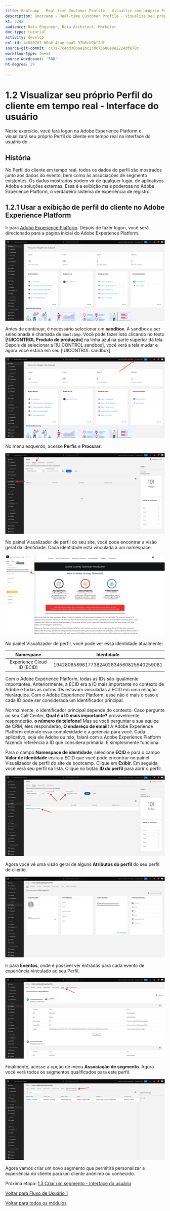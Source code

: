 ```yaml
---
title: Bootcamp - Real-time Customer Profile - Visualize seu próprio Perfil do cliente em tempo real - UI
description: Bootcamp - Real-time Customer Profile - Visualize seu próprio Perfil do cliente em tempo real - UI
kt: 5342
audience: Data Engineer, Data Architect, Marketer
doc-type: tutorial
activity: develop
exl-id: 4c810767-00ab-4cae-baa9-97b0cb9bf2df
source-git-commit: cc7a77c4dd380ae1bc23dc75608e8e2224dfe78c
workflow-type: tm+mt
source-wordcount: '508'
ht-degree: 2%

---
```


# 1.2 Visualizar seu próprio Perfil do cliente em tempo real - Interface do usuário

Neste exercício, você fará logon na Adobe Experience Platform e visualizará seu próprio Perfil do cliente em tempo real na interface do usuário do .

## História

No Perfil do cliente em tempo real, todos os dados do perfil são mostrados junto aos dados do evento, bem como às associações de segmento existentes. Os dados mostrados podem vir de qualquer lugar, de aplicativos Adobe e soluções externas. Essa é a exibição mais poderosa no Adobe Experience Platform, o verdadeiro sistema de experiência de registro.

## 1.2.1 Usar a exibição de perfil do cliente no Adobe Experience Platform

Ir para [Adobe Experience Platform](https://experience.adobe.com/platform). Depois de fazer logon, você será direcionado para a página inicial do Adobe Experience Platform.

![Assimilação de dados](./images/home.png)

Antes de continuar, é necessário selecionar um **sandbox**. A sandbox a ser selecionada é chamada de ``Bootcamp``. Você pode fazer isso clicando no texto **[!UICONTROL Produto de produção]** na linha azul na parte superior da tela. Depois de selecionar a [!UICONTROL sandbox], você verá a tela mudar e agora você estará em seu [!UICONTROL sandbox].

![Assimilação de dados](./images/sb1.png)

No menu esquerdo, acesse **Perfis** e **Procurar**.

![Perfil do cliente](./images/homemenu.png)

No painel Visualizador de perfil do seu site, você pode encontrar a visão geral da identidade. Cada identidade está vinculada a um namespace.

![Perfil do cliente](./images/identities.png)

No painel Visualizador de perfil, você pode ver essa identidade atualmente:

| Namespace | Identidade |
|:-------------:| :---------------:|
| Experience Cloud ID (ECID) | 19428085896177382402834560825640259081 |

Com o Adobe Experience Platform, todas as IDs são igualmente importantes. Anteriormente, a ECID era a ID mais importante no contexto de Adobe e todas as outras IDs estavam vinculadas à ECID em uma relação hierárquica. Com o Adobe Experience Platform, esse não é mais o caso e cada ID pode ser considerada um identificador principal.

Normalmente, o identificador principal depende do contexto. Caso pergunte ao seu Call Center, **Qual é a ID mais importante?** provavelmente responderão. **o número de telefone!** Mas se você perguntar a sua equipe de CRM, eles responderão, **O endereço de email!**  A Adobe Experience Platform entende essa complexidade e a gerencia para você. Cada aplicativo, seja ele Adobe ou não, falará com a Adobe Experience Platform fazendo referência à ID que considera primária. E simplesmente funciona.

Para o campo **Namespace de identidade**, selecione **ECID** e para o campo **Valor de identidade** insira a ECID que você pode encontrar no painel Visualizador de perfil do site de bootcamp. Clique em **Exibir**. Em seguida, você verá seu perfil na lista. Clique no botão **ID do perfil** para abrir o perfil.

![Perfil do cliente](./images/popupecid.png)

Agora você vê uma visão geral de alguns **Atributos do perfil** do seu perfil de cliente.

![Perfil do cliente](./images/profile.png)

Ir para **Eventos**, onde é possível ver entradas para cada evento de experiência vinculado ao seu Perfil.

![Perfil do cliente](./images/profileee.png)

Finalmente, acesse a opção de menu **Associação de segmento**. Agora você verá todos os segmentos qualificados para este perfil.

![Perfil do cliente](./images/profileseg.png)

Agora vamos criar um novo segmento que permitirá personalizar a experiência do cliente para um cliente anônimo ou conhecido.

Próxima etapa: [1.3 Criar um segmento - Interface do usuário](./ex3.md)

[Voltar para Fluxo de Usuário 1](./uc1.md)

[Voltar para todos os módulos](../../overview.md)
